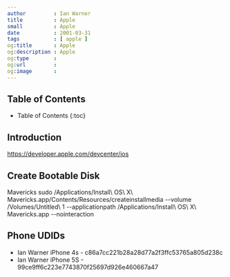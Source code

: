 ```yaml
---
author         : Ian Warner
title          : Apple
small          : Apple
date           : 2001-03-31
tags           : [ apple ]
og:title       : Apple
og:description : Apple
og:type        :
og:url         :
og:image       :
---
```


## Table of Contents

* Table of Contents
{:toc}

## Introduction
https://developer.apple.com/devcenter/ios

## Create Bootable Disk

Mavericks
    sudo /Applications/Install\ OS\ X\ Mavericks.app/Contents/Resources/createinstallmedia --volume /Volumes/Untitled\ 1 --applicationpath /Applications/Install\ OS\ X\ Mavericks.app --nointeraction

## Phone UDIDs

* Ian Warner iPhone 4s - c86a7cc221b28a28d77a2f3ffc53765a805d238c
* Ian Warner iPhone 5S - 99ce9ff6c223e7743870f25697d926e460667a47